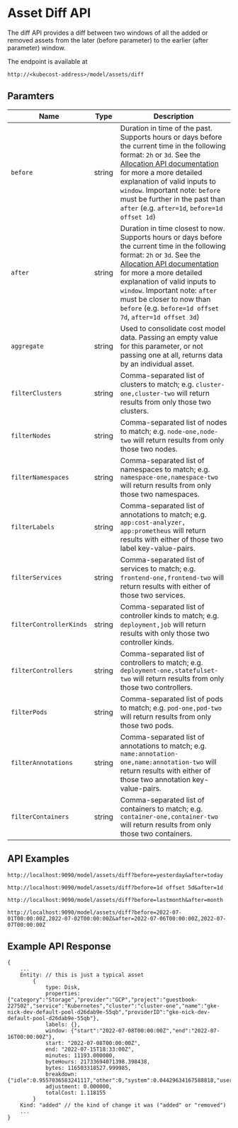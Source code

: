 Asset Diff API
====================================

The diff API provides a diff between two windows of all the added or removed assets from the later (before parameter) to the earlier (after parameter) window.

The endpoint is available at
```
http://<kubecost-address>/model/assets/diff
```

## Paramters
| Name | Type | Description |
|------|------|-------------|
| `before` | string | Duration in time of the past. Supports hours or days before the current time in the following format: `2h` or `3d`. See the [Allocation API documentation](https://github.com/kubecost/docs/blob/main/allocation.md#querying) for more a more detailed explanation of valid inputs to `window`. Important note: `before` must be further in the past than `after` (e.g. `after=1d`, `before=1d offset 1d`) |
| `after` | string | Duration in time closest to now. Supports hours or days before the current time in the following format: `2h` or `3d`. See the [Allocation API documentation](https://github.com/kubecost/docs/blob/main/allocation.md#querying) for more a more detailed explanation of valid inputs to `window`. Important note: `after` must be closer to now than `before` (e.g. `before=1d offset 7d`, `after=1d offset 3d`) |
| `aggregate` | string | Used to consolidate cost model data. Passing an empty value for this parameter, or not passing one at all, returns data by an individual asset. |
| `filterClusters` | string | Comma-separated list of clusters to match; e.g. `cluster-one,cluster-two` will return results from only those two clusters. |
| `filterNodes` | string | Comma-separated list of nodes to match; e.g. `node-one,node-two` will return results from only those two nodes. |
| `filterNamespaces` | string | Comma-separated list of namespaces to match; e.g. `namespace-one,namespace-two` will return results from only those two namespaces. |
| `filterLabels` | string | Comma-separated list of annotations to match; e.g. `app:cost-analyzer, app:prometheus` will return results with either of those two label key-value-pairs. |
| `filterServices` | string | Comma-separated list of services to match; e.g. `frontend-one,frontend-two` will return results with either of those two services. |
| `filterControllerKinds` | string | Comma-separated list of controller kinds to match; e.g. `deployment,job` will return results with only those two controller kinds. |
| `filterControllers` | string | Comma-separated list of controllers to match; e.g. `deployment-one,statefulset-two` will return results from only those two controllers. |
| `filterPods` | string | Comma-separated list of pods to match; e.g. `pod-one,pod-two` will return results from only those two pods. |
| `filterAnnotations` | string | Comma-separated list of annotations to match; e.g. `name:annotation-one,name:annotation-two` will return results with either of those two annotation key-value-pairs. |
| `filterContainers` | string | Comma-separated list of containers to match; e.g. `container-one,container-two` will return results from only those two containers. |

## API Examples

```
http://localhost:9090/model/assets/diff?before=yesterday&after=today

http://localhost:9090/model/assets/diff?before=1d offset 5d&after=1d

http://localhost:9090/model/assets/diff?before=lastmonth&after=month

http://localhost:9090/model/assets/diff?before=2022-07-01T00:00:00Z,2022-07-02T00:00:00Z&after=2022-07-06T00:00:00Z,2022-07-07T00:00:00Z

```

## Example API Response

```
{
    ...
    Entity: // this is just a typical asset
        { 
            type: Disk,
            properties: {"category":"Storage","provider":"GCP","project":"guestbook-227502","service":"Kubernetes","cluster":"cluster-one","name":"gke-nick-dev-default-pool-d26dab9e-55qb","providerID":"gke-nick-dev-default-pool-d26dab9e-55qb"},
            labels: {},
            window: {"start":"2022-07-08T00:00:00Z","end":"2022-07-16T00:00:00Z"},
            start: "2022-07-08T00:00:00Z",
            end: "2022-07-15T18:33:00Z",
            minutes: 11193.000000,
            byteHours: 21733694071398.398438,
            bytes: 116503318527.999985,
            breakdown: {"idle":0.9557036583241117,"other":0,"system":0.04429634167588818,"user":0},
            adjustment: 0.000000,
            totalCost: 1.118155
        }
    Kind: "added" // the kind of change it was ("added" or "removed")
    ...
}
```